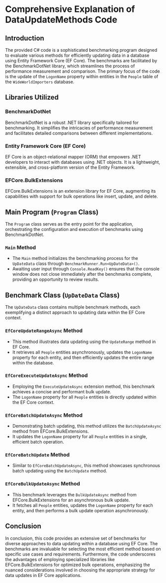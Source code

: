 # Comprehensive Explanation of DataUpdateMethods Code

## Introduction

The provided C# code is a sophisticated benchmarking program designed to evaluate various methods for efficiently updating data in a database using Entity Framework Core (EF Core). The benchmarks are facilitated by the BenchmarkDotNet library, which streamlines the process of performance measurement and comparison. The primary focus of the code is the update of the `LogonName` property within entities in the `People` table of the `WideWorldImporters` database.

## Libraries Utilized

### BenchmarkDotNet
BenchmarkDotNet is a robust .NET library specifically tailored for benchmarking. It simplifies the intricacies of performance measurement and facilitates detailed comparisons between different implementations.

### Entity Framework Core (EF Core)
EF Core is an object-relational mapper (ORM) that empowers .NET developers to interact with databases using .NET objects. It is a lightweight, extensible, and cross-platform version of the Entity Framework.

### EFCore.BulkExtensions
EFCore.BulkExtensions is an extension library for EF Core, augmenting its capabilities with support for bulk operations like insert, update, and delete.

## Main Program (`Program` Class)

The `Program` class serves as the entry point for the application, orchestrating the configuration and execution of benchmarks using BenchmarkDotNet.

### `Main` Method
- The `Main` method initializes the benchmarking process for the `UpDateData` class through `BenchmarkRunner.Run<UpDateData>()`.
- Awaiting user input through `Console.ReadKey()` ensures that the console window does not close immediately after the benchmarks complete, providing an opportunity to review results.

## Benchmark Class (`UpDateData` Class)

The `UpDateData` class contains multiple benchmark methods, each exemplifying a distinct approach to updating data within the EF Core context.

### `EfCoreUpdateRangeAsync` Method
- This method illustrates data updating using the `UpdateRange` method in EF Core.
- It retrieves all `People` entities asynchronously, updates the `LogonName` property for each entity, and then efficiently updates the entire range within the database.

### `EfCoreExecuteUpdateAsync` Method
- Employing the `ExecuteUpdateAsync` extension method, this benchmark achieves a concise and performant bulk update.
- The `LogonName` property for all `People` entities is directly updated within the EF Core context.

### `EfCoreBatchUpdateAsync` Method
- Demonstrating batch updating, this method utilizes the `BatchUpdateAsync` method from EFCore.BulkExtensions.
- It updates the `LogonName` property for all `People` entities in a single, efficient batch operation.

### `EfCoreBatchUpdate` Method
- Similar to `EfCoreBatchUpdateAsync`, this method showcases synchronous batch updating using the `BatchUpdate` method.

### `EfCoreBulkUpdateAsync` Method
- This benchmark leverages the `BulkUpdateAsync` method from EFCore.BulkExtensions for an asynchronous bulk update.
- It fetches all `People` entities, updates the `LogonName` property for each entity, and then performs a bulk update operation asynchronously.

## Conclusion

In conclusion, this code provides an extensive set of benchmarks for diverse approaches to data updating within a database using EF Core. The benchmarks are invaluable for selecting the most efficient method based on specific use cases and requirements. Furthermore, the code underscores the advantages of employing specialized libraries like EFCore.BulkExtensions for optimized bulk operations, emphasizing the nuanced considerations involved in choosing the appropriate strategy for data updates in EF Core applications.
